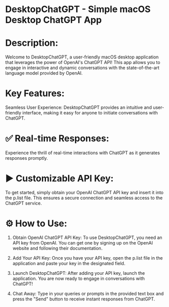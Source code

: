 #  DesktopChatGPT - Simple macOS Desktop ChatGPT App

# Description:
Welcome to DesktopChatGPT, a user-friendly macOS desktop application that leverages the power of OpenAI's ChatGPT API! This app allows you to engage in interactive and dynamic conversations with the state-of-the-art language model provided by OpenAI.

# Key Features:
Seamless User Experience: DesktopChatGPT provides an intuitive and user-friendly interface, making it easy for anyone to initiate conversations with ChatGPT.

# ✅ Real-time Responses:
Experience the thrill of real-time interactions with ChatGPT as it generates responses promptly.

# ► Customizable API Key:
To get started, simply obtain your OpenAI ChatGPT API key and insert it into the p.list file. This ensures a secure connection and seamless access to the ChatGPT service.

# ⚙️ How to Use:

1. Obtain OpenAI ChatGPT API Key: To use DesktopChatGPT, you need an API key from OpenAI. You can get one by signing up on the OpenAI website and following their documentation.

2. Add Your API Key: Once you have your API key, open the p.list file in the application and paste your key in the designated field.

3. Launch DesktopChatGPT: After adding your API key, launch the application. You are now ready to engage in conversations with ChatGPT!

4. Chat Away: Type in your queries or prompts in the provided text box and press the "Send" button to receive instant responses from ChatGPT.
